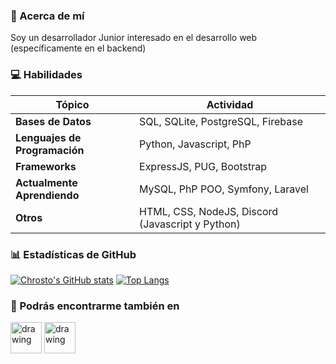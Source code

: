 ### 👔 Acerca de mí 
Soy un desarrollador Junior interesado en el desarrollo web (específicamente en el backend)

### 💻 Habilidades

| **Tópico** | **Actividad** |
| ------------- | ------------- |
| **Bases de Datos** | SQL, SQLite, PostgreSQL, Firebase |
| **Lenguajes de Programación** | Python, Javascript, PhP|
| **Frameworks** | ExpressJS, PUG, Bootstrap  |
| **Actualmente Aprendiendo** | MySQL, PhP POO, Symfony, Laravel  |
| **Otros** | HTML, CSS, NodeJS, Discord (Javascript y Python) |

### 📊 Estadísticas de GitHub
[![Chrosto's GitHub stats](https://github-readme-stats.vercel.app/api?username=consecutes&show_icons=true&theme=blueberry&count_private=true&hide=prs,issues&hide_border=true&locale=es)](https://github.com/anuraghazra/github-readme-stats)
[![Top Langs](https://github-readme-stats.vercel.app/api/top-langs/?username=consecutes&layout=compact&theme=blueberry&hide_border=true&locale=es&count_private=true)](https://github.com/anuraghazra/github-readme-stats)

### 👻 Podrás encontrarme también en

<a href="https://dev.to/chrosto" target="_blank"><img src="https://d2fltix0v2e0sb.cloudfront.net/dev-rainbow.png" alt="drawing" width="50"/></a>
<a href="https://instagram.com/c.nsecutes" target="_blank"><img src="https://iconape.com/wp-content/files/ak/70032/svg/instagram-2-1.svg" alt="drawing" width="50"/>
